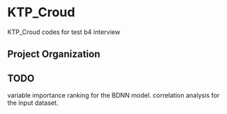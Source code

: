 KTP_Croud
==============================

KTP_Croud codes for test b4 interview

Project Organization
------------


## TODO

variable importance ranking for the BDNN model.
correlation analysis for the input dataset.
